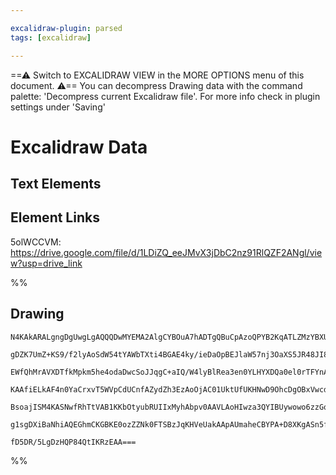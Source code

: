 ```yaml
---

excalidraw-plugin: parsed
tags: [excalidraw]

---
```

==⚠  Switch to EXCALIDRAW VIEW in the MORE OPTIONS menu of this document. ⚠== You can decompress Drawing data with the command palette: 'Decompress current Excalidraw file'. For more info check in plugin settings under 'Saving'



# Excalidraw Data

## Text Elements
## Element Links
5olWCCVM: https://drive.google.com/file/d/1LDiZQ_eeJMvX3jDbC2nz91RlQZF2ANgl/view?usp=drive_link

%%
## Drawing
```compressed-json
N4KAkARALgngDgUwgLgAQQQDwMYEMA2AlgCYBOuA7hADTgQBuCpAzoQPYB2KqATLZMzYBXUtiRoIACyhQ4zZAHoFAc0JRJQgEYA6bGwC2CgF7N6hbEcK4OCtptbErHALRY8RMpWdx8Q1TdIEfARcZgRmBShcZQUebQAObQBmGjoghH0EDihmbgBtcDBQMBKIEm4IAFY2fAB1AGF6gDUAWVSSyFhECozNBGJiXE1g9tLMbmcAdgAGSe0eSv5SmAnJ

gDZK7UmZ+KS9/f2lyAoSdW54tYAWbTXti4BGAE4ky/ieDaOpBEJlaW57nj3OaXS5JR48JI8ab3aaApKfazKEZoaafZhQUhsADWCHqNTYpAqAGJ7ghSaTRpBNLhsFjlJihBxiHj8ASKhjrMw4LhAtlKRAAGaEfD4ADKsGR6EEHn56MxONqp0k3D4hQEGOxCHFMElEGl5U+DN+HHCuTQ90+bG52DUK3N01Raog9OEcAAksQzag8gBdT4C8iZD3cDhC

EWfQhMrAVXDTfkMpkm5he4odaDwcSoJJqgC+aIQ/W4lyBlRea3en0YLHYXDQa0el0rTFYnAAcpwxP9pm93rtposnYRmAARdJQQtoAUEMKfTTCJkAUWCmWyXt9nyEcEG4+I/0mxauSUmlUq90ujrTRA4WIq0lk8iUZEIjG0yjYbCRCF0BgUQuCCmIBR7gAGWHQgAC0AEUAH0CwAKRaegAA0kgAK2HTR6h4DgjEee4ACV8Eg8CADEeAAQVbJEFDMBA

KAAfiELkAF4n0YaCrxvT5WVpCdUCnfAZydZh3EzAoOjAC01UktUfUKHNwD9OhcDgOBxVwcduFTaBJAyTMICIX4oFGBhCDogAhGk6QTZl8UJCQiQFJznJM7ARF5KA3XHfRxXlXE7OJckySQJYIDc0gPK8jJLNpF1GVs1l7PQDkOC5HksmM0Lwsi7ySOFMUJX0/Vdyy9yMqinyNQVJUVVKiLyu83zNW1XVitcsrsgq/DhGNU1/jqnKMgAeWtW0uwvS

BsoajISM4KASNwfRhTtVAB1KKbOtyubRUIIxMyhAbpv0AAVLAoHIwza3QYIBUywowo6zzGqiUhzoitgKF03BdzQUNw3ujanoyBcmXI97PpCH70B5TEqEOzaMjB2HjozCobJMkTMRFJDzkqOI1nueJLkeeJYUqBt4niULMZqfAAE1/iBJItlLVn7iSe5CcqKn7qMd99C0p16AIIRM2mG4kmmJJbnk+Ggf0br4qTL0IHR0L6RIHa9pVCbnVITXxzgb

g1sgDXiBaNhiAQEGhmCKGBKE0ozZZNk0FTSBzJqKHVeUakAApAUmaheCBYPA+D8XKgASn5fCEGUMMeTR33cADyWw/T3hM8jmPZYBx6mpxEaoBrL0/vwUKA0WhA46jfWOGUQW0yyW2+IxUXPmwIgjbQduEE+Dhq+4PvLSEKAr0zPu89KOxUIQbAclFQe4Atq2beGPiHf7+6aRLxhjvffAm9KLoivSBea35Nz0QMFHul+sMK6dHicXt6dt8vUJzov/

fD5DR/5LgDzHQP84QtIKRzEAA===
```
%%